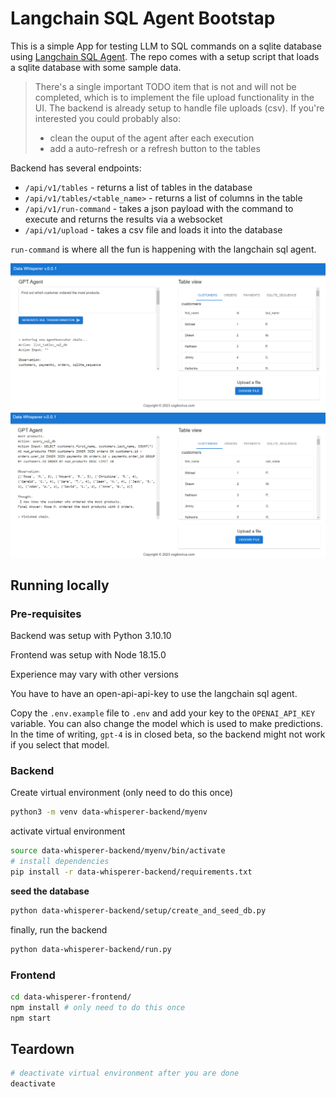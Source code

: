 # Langchain SQL Agent Bootstap
This is a simple App for testing LLM to SQL commands on a sqlite database using [Langchain SQL Agent](https://python.langchain.com/en/latest/modules/agents/toolkits/examples/sql_database.html). The repo comes with a setup script that loads a sqlite database with some sample data.

> There's a single important TODO item that is not and will not be completed, which is to implement the file upload functionality in the UI. The backend is already setup to handle file uploads (csv). If you're interested you could probably also:
> - clean the ouput of the agent after each execution
> - add a auto-refresh or a refresh button to the tables

Backend has several endpoints:
- `/api/v1/tables` - returns a list of tables in the database
- `/api/v1/tables/<table_name>` - returns a list of columns in the table
- `/api/v1/run-command` - takes a json payload with the command to execute and returns the results via a websocket
- `/api/v1/upload` - takes a csv file and loads it into the database

`run-command` is where all the fun is happening with the langchain sql agent.

![Example 1](images/whisp_10.PNG)
![Exampe 2](images/whisp_11.PNG)

## Running locally

### Pre-requisites
Backend was setup with Python 3.10.10

Frontend was setup with Node 18.15.0

Experience may vary with other versions

You have to have an open-api-api-key to use the langchain sql agent.

Copy the `.env.example` file to `.env` and add your key to the `OPENAI_API_KEY` variable. You can also change the model which is used to make predictions. In the time of writing, `gpt-4` is in closed beta, so the backend might not work if you select that model.

### Backend
Create virtual environment (only need to do this once)
```bash
python3 -m venv data-whisperer-backend/myenv
```
activate virtual environment
```bash
source data-whisperer-backend/myenv/bin/activate
# install dependencies
pip install -r data-whisperer-backend/requirements.txt
```
**seed the database**
```bash
python data-whisperer-backend/setup/create_and_seed_db.py
```
finally, run the backend
```bash
python data-whisperer-backend/run.py
```

### Frontend
```bash
cd data-whisperer-frontend/
npm install # only need to do this once
npm start
```

## Teardown
```bash
# deactivate virtual environment after you are done
deactivate
```
